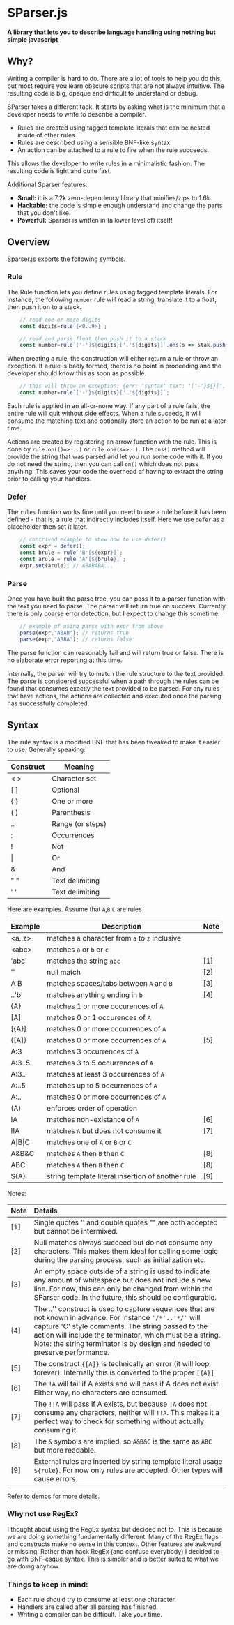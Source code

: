 # **SParser.js**
**A library that lets you to describe language handling using nothing but simple javascript**

## Why?
Writing a compiler is hard to do. There are a lot of tools to help you do this, but most require you learn obscure scripts that are not always intuitive. The resulting code is big, opaque and difficult to understand or debug.

SParser takes a different tack. It starts by asking what is the minimum that a developer needs to write to describe a compiler.

- Rules are created using tagged template literals that can be nested inside of other rules.
- Rules are described using a sensible BNF-like syntax.
- An action can be attached to a rule to fire when the rule succeeds.

This allows the developer to write rules in a minimalistic fashion. The resulting code is light and quite fast.

Additional Sparser features:

- **Small:** it is a 7.2k zero-dependency library that minifies/zips to 1.6k.
- **Hackable:** the code is simple enough understand and change the parts that you don't like.
- **Powerful:** Sparser is written in (a lower level of) itself!

## Overview
Sparser.js exports the following symbols.

### Rule
The Rule function lets you define rules using tagged template literals. For instance, the following `number` rule will read a string, translate it to a float, then push it on to a stack.

```javascript
	// read one or more digits
	const digits=rule`{<0..9>}`;

	// read and parse float then push it to a stack
	const number=rule`['-']${digits}['.'${digits}]`.ons(s => stak.push(parseFloat(s)) );
```

When creating a rule, the construction will either return a rule or throw an exception. If a rule is badly formed, there is no point in proceeding and the developer should know this as soon as possible.

```javascript
	// this will throw an exception: {err: 'syntax' text: '['-'}${}['.'${}]'}
	const number=rule`['-'}${digits}['.'${digits}]`;
```

Each rule is applied in an all-or-none way. If any part of a rule fails, the entire rule will quit without side effects. When a rule suceeds, it will consume the matching text and optionally store an action to be run at a later time.

Actions are created by registering an arrow function with the rule. This is done by `rule.on(()=>...)` or `rule.ons(s=>..)`. The `ons()` method will provide the string that was parsed and let you run some code with it. If you do not need the string, then you can call `on()` which does not pass anything. This saves your code the overhead of having to extract the string prior to calling your handlers.

### Defer
The `rules` function works fine until you need to use a rule before it has been defined - that is, a rule that indirectly includes itself. Here we use `defer` as a placeholder then set it later.

```javascript
	// contrived example to show how to use defer()
	const expr = defer();
	const brule = rule`'B'[${expr}]`;
	const arule = rule`'A'[${brule}]`;
	expr.set(arule); // ABABABA...
```

### Parse
Once you have built the parse tree, you can pass it to a parser function with the text you need to parse. The parser will return true on success. Currently there is only coarse error detection, but I expect to change this sometime.

```javascript
	// example of using parse with expr from above
	parse(expr,"ABAB"); // returns true
	parse(expr,"ABBA"); // returns false
```

The parse function can reasonably fail and will return true or false. There is no elaborate error reporting at this time.

Internally, the parser will try to match the rule structure to the text provided. The parse is considered successful when a path through the rules can be found that consumes exactly the text provided to be parsed. For any rules that have actions, the actions are collected and executed once the parsing has successfully completed.

## Syntax
The rule syntax is a modified BNF that has been tweaked to make it easier to use. Generally speaking:

| Construct | Meaning |
| --------- | ------- |
| \< \> | Character set |
| [ ] | Optional |
| { } | One or more |
| ( ) | Parenthesis |
| .. | Range (or steps) |
| : | Occurrences |
| ! | Not |
| \| | Or |
| & | And |
| " " | Text delimiting |
| ' ' | Text delimiting |

Here are examples. Assume that `A`,`B`,`C` are rules

| Example | Description | Note |
| ------- |------------ | ---- |
| \<a..z\> | matches a character from `a` to `z` inclusive | |
| \<abc\> | matches `a` or `b` or  `c` | |
| 'abc' | matches the string `abc` | [1] |
| '' | null match | [2] |
| A B | matches spaces/tabs between `A` and `B` | [3] |
| ..'b' | matches anything ending in `b` | [4] |
| {A} | matches 1 or more occurences of `A` | |
| [A] | matches 0 or 1 occurences of `A` | |
| [{A}] | matches 0 or more occurrences of `A` | |
| {[A]} | matches 0 or more occurrences of `A` | [5] |
| A:3 | matches 3 occurrences of `A` | |
| A:3..5 | matches 3 to 5 occurrences of `A` | |
| A:3.. | matches at least 3 occurrences of `A` | |
| A:..5 | matches up to 5 occurrences of `A` | |
| A:.. | matches 0 or more occurrences of `A` | |
| (A) | enforces order of operation | |
| !A | matches non-existance of `A` | [6] |
| !!A | matches `A` but does not consume it | [7] |
| A\|B\|C | matches one of `A` or `B` or `C` | |
| A&B&C | matches `A` then `B` then `C` | [8] |
| ABC | matches `A` then `B` then `C` | [8] |
| ${A} | string template literal insertion of another rule | [9] |

Notes:

| Note | Details |
| ---- |:------- |
| [1] | Single quotes '' and double quotes "" are both accepted but cannot be intermixed. |
| [2] | Null matches always succeed but do not consume any characters. This makes them ideal for calling some logic during the parsing process, such as initialization etc. |
| [3] | An empty space outside of a string is used to indicate any amount of whitespace but does not include a new line. For now, this can only be changed from within the SParser code. In the future, this should be configurable. |
| [4] | The ..'' construct is used to capture sequences that are not known in advance. For instance `'/*'..'*/'` will capture 'C' style comments. The string passed to the action will include the terminator, which must be a string. Note: the string terminator is by design and needed to preserve performance. |
| [5] | The construct `{[A]}` is technically an error (it will loop forever). Internally this is converted to the proper `[{A}]` |
| [6] | The `!A` will fail if A exists and will pass if A does not exist. Either way, no characters are consumed. |
| [7] | The `!!A` will pass if A exists, but because `!A` does not consume any characters, neither will `!!A`. This makes it a perfect way to check for something without actually consuming it. |
| [8] | The `&` symbols are implied, so `A&B&C` is the same as `ABC` but more readable. |
| [9] | External rules are inserted by string template literal usage `${rule}`. For now only rules are accepted. Other types will cause errors. |

Refer to demos for more details.

### Why not use RegEx?
I thought about using the RegEx syntax but decided not to. This is because we are doing something fundamentally different. Many of the RegEx flags and constructs make no sense in this context. Other features are awkward or missing. Rather than hack RegEx (and confuse everybody) I decided to go with BNF-esque syntax. This is simpler and is better suited to what we are doing anyhow.

### Things to keep in mind:
- Each rule should try to consume at least one character.
- Handlers are called after all parsing has finished.
- Writing a compiler can be difficult. Take your time.